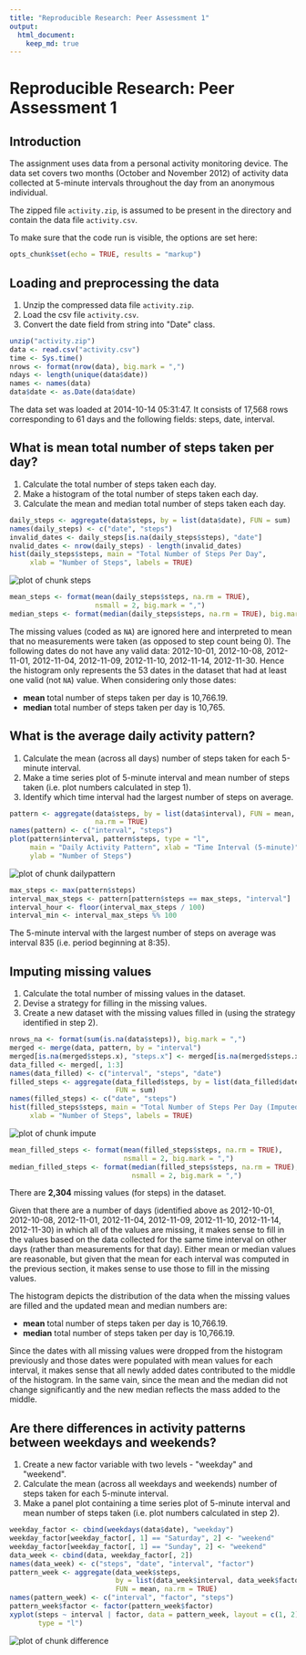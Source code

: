 ```yaml
---
title: "Reproducible Research: Peer Assessment 1"
output: 
  html_document:
    keep_md: true
---
```


Reproducible Research: Peer Assessment 1
================================================================================

## Introduction
The assignment uses data from a personal activity monitoring device. The data set covers two months (October and November 2012) of activity data collected at 5-minute intervals throughout the day from an anonymous individual. 

The zipped file `activity.zip`, is assumed to be present in the directory and contain the data file `activity.csv`.

To make sure that the code run is visible, the options are set here:

```r
opts_chunk$set(echo = TRUE, results = "markup")
```


## Loading and preprocessing the data

1. Unzip the compressed data file `activity.zip`.
2. Load the csv file `activity.csv`.
3. Convert the date field from string into "Date" class.


```r
unzip("activity.zip")
data <- read.csv("activity.csv")
time <- Sys.time()
nrows <- format(nrow(data), big.mark = ",")
ndays <- length(unique(data$date))
names <- names(data)
data$date <- as.Date(data$date)
```

The data set was loaded at 2014-10-14 05:31:47. It consists of 17,568 rows corresponding to 61 days and the following fields: steps, date, interval.


## What is mean total number of steps taken per day?

1. Calculate the total number of steps taken each day.
2. Make a histogram of the total number of steps taken each day.
3. Calculate the mean and median total number of steps taken each day.


```r
daily_steps <- aggregate(data$steps, by = list(data$date), FUN = sum)
names(daily_steps) <- c("date", "steps")
invalid_dates <- daily_steps[is.na(daily_steps$steps), "date"]
nvalid_dates <- nrow(daily_steps) - length(invalid_dates)
hist(daily_steps$steps, main = "Total Number of Steps Per Day",
     xlab = "Number of Steps", labels = TRUE)
```

![plot of chunk steps](figure/steps.png) 

```r
mean_steps <- format(mean(daily_steps$steps, na.rm = TRUE),
                     nsmall = 2, big.mark = ",")
median_steps <- format(median(daily_steps$steps, na.rm = TRUE), big.mark = ",")
```

The missing values (coded as `NA`) are ignored here and interpreted to mean that no measurements were taken (as opposed to step count being 0). The following dates do not have any valid data: 2012-10-01, 2012-10-08, 2012-11-01, 2012-11-04, 2012-11-09, 2012-11-10, 2012-11-14, 2012-11-30. Hence the histogram only represents the 53 dates in the dataset that had at least one valid (not `NA`) value.  When considering only those dates:
- **mean** total number of steps taken per day is 10,766.19.
- **median** total number of steps taken per day is 10,765.


## What is the average daily activity pattern?

1. Calculate the mean (across all days) number of steps taken for each 5-minute interval.
2. Make a time series plot of 5-minute interval and mean number of steps taken (i.e. plot numbers calculated in step 1).
3. Identify which time interval had the largest number of steps on average. 


```r
pattern <- aggregate(data$steps, by = list(data$interval), FUN = mean,
                     na.rm = TRUE)
names(pattern) <- c("interval", "steps")
plot(pattern$interval, pattern$steps, type = "l",
     main = "Daily Activity Pattern", xlab = "Time Interval (5-minute)",
     ylab = "Number of Steps")
```

![plot of chunk dailypattern](figure/dailypattern.png) 

```r
max_steps <- max(pattern$steps)
interval_max_steps <- pattern[pattern$steps == max_steps, "interval"]
interval_hour <- floor(interval_max_steps / 100)
interval_min <- interval_max_steps %% 100
```

The 5-minute interval with the largest number of steps on average was interval 835 (i.e. period beginning at 8:35). 


## Imputing missing values

1. Calculate the total number of missing values in the dataset.
2. Devise a strategy for filling in the missing values.
3. Create a new dataset with the missing values filled in (using the strategy identified in step 2).


```r
nrows_na <- format(sum(is.na(data$steps)), big.mark = ",")
merged <- merge(data, pattern, by = "interval")
merged[is.na(merged$steps.x), "steps.x"] <- merged[is.na(merged$steps.x), "steps.y"]
data_filled <- merged[, 1:3]
names(data_filled) <- c("interval", "steps", "date")
filled_steps <- aggregate(data_filled$steps, by = list(data_filled$date),
                          FUN = sum)
names(filled_steps) <- c("date", "steps")
hist(filled_steps$steps, main = "Total Number of Steps Per Day (Imputed)",
     xlab = "Number of Steps", labels = TRUE)
```

![plot of chunk impute](figure/impute.png) 

```r
mean_filled_steps <- format(mean(filled_steps$steps, na.rm = TRUE),
                            nsmall = 2, big.mark = ",")
median_filled_steps <- format(median(filled_steps$steps, na.rm = TRUE),
                              nsmall = 2, big.mark = ",")
```

There are **2,304** missing values (for steps) in the dataset.

Given that there are a number of days (identified above as 2012-10-01, 2012-10-08, 2012-11-01, 2012-11-04, 2012-11-09, 2012-11-10, 2012-11-14, 2012-11-30) in which all of the values are missing, it makes sense to fill in the values based on the data collected for the same time interval on other days (rather than measurements for that day). Either mean or median values are reasonable, but given that the mean for each interval was computed in the previous section, it makes sense to use those to fill in the missing values.

The histogram depicts the distribution of the data when the missing values are filled and the updated mean and median numbers are:
- **mean** total number of steps taken per day is 10,766.19.
- **median** total number of steps taken per day is 10,766.19.

Since the dates with all missing values were dropped from the histogram previously and those dates were populated with mean values for each interval, it makes sense that all newly added dates contributed to the middle of the histogram.  In the same vain, since the mean and the median did not change significantly and the new median reflects the mass added to the middle.


## Are there differences in activity patterns between weekdays and weekends?

1. Create a new factor variable with two levels - "weekday" and "weekend".
2. Calculate the mean (across all weekdays and weekends) number of steps taken for each 5-minute interval.
3. Make a panel plot containing a time series plot of 5-minute interval and mean number of steps taken (i.e. plot numbers calculated in step 2).



```r
weekday_factor <- cbind(weekdays(data$date), "weekday")
weekday_factor[weekday_factor[, 1] == "Saturday", 2] <- "weekend"
weekday_factor[weekday_factor[, 1] == "Sunday", 2] <- "weekend"
data_week <- cbind(data, weekday_factor[, 2])
names(data_week) <- c("steps", "date", "interval", "factor")
pattern_week <- aggregate(data_week$steps,
                          by = list(data_week$interval, data_week$factor),
                          FUN = mean, na.rm = TRUE)
names(pattern_week) <- c("interval", "factor", "steps")
pattern_week$factor <- factor(pattern_week$factor)
xyplot(steps ~ interval | factor, data = pattern_week, layout = c(1, 2),
       type = "l")
```

![plot of chunk difference](figure/difference.png) 
